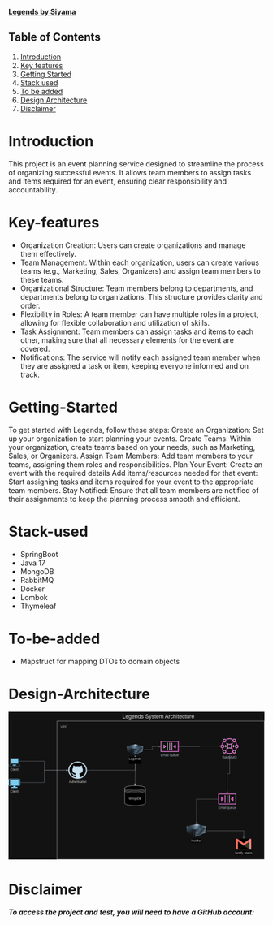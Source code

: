 [**Legends by Siyama**](https://legends-5g0z.onrender.com/swagger-ui/index.html?continue)

## Table of Contents
1. [Introduction](#introduction)
2. [Key features](#key-features)
3. [Getting Started](#getting-Started)
4. [Stack used](#stack-used)
5. [To be added](#to-be-added)
6. [Design Architecture](#design-architecture)
7. [Disclaimer](#disclaimer)

# Introduction

This project is an event planning service designed to streamline the process of organizing successful events.
It allows team members to assign tasks and items required for an event, ensuring clear responsibility and accountability.

# Key-features
* Organization Creation: Users can create organizations and manage them effectively.
* Team Management: Within each organization, users can create various teams (e.g., Marketing, Sales, Organizers) and assign team members to these teams.
* Organizational Structure: Team members belong to departments, and departments belong to organizations. This structure provides clarity and order.
* Flexibility in Roles: A team member can have multiple roles in a project, allowing for flexible collaboration and utilization of skills.
* Task Assignment: Team members can assign tasks and items to each other, making sure that all necessary elements for the event are covered.
* Notifications: The service will notify each assigned team member when they are assigned a task or item, keeping everyone informed and on track.

# Getting-Started
To get started with Legends, follow these steps:
Create an Organization: Set up your organization to start planning your events.
Create Teams: Within your organization, create teams based on your needs, such as Marketing, Sales, or Organizers.
Assign Team Members: Add team members to your teams, assigning them roles and responsibilities.
Plan Your Event: Create an event with the required details
Add items/resources needed for that event: Start assigning tasks and items required for your event to the appropriate team members.
Stay Notified: Ensure that all team members are notified of their assignments to keep the planning process smooth and efficient.


# Stack-used
* SpringBoot
* Java 17
* MongoDB
* RabbitMQ
* Docker
* Lombok
* Thymeleaf

# To-be-added
* Mapstruct for mapping DTOs to domain objects

# Design-Architecture
![img.png](img.png)

# Disclaimer
**_To access the project and test, you will need to have a GitHub account:_**


